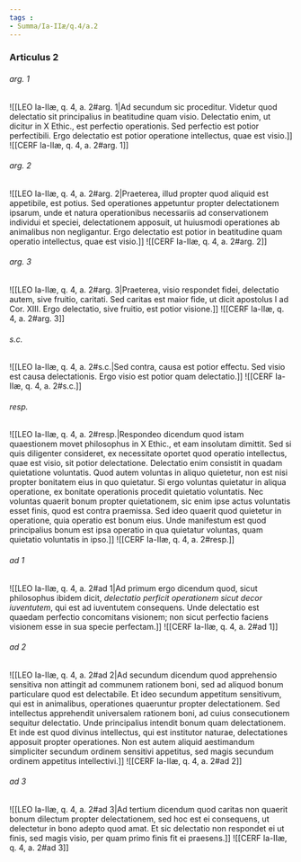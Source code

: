 ```yaml
---
tags : 
- Summa/Ia-IIæ/q.4/a.2
---
```


### Articulus 2

###### arg. 1
![[LEO Ia-IIæ, q. 4, a. 2#arg. 1|Ad secundum sic proceditur. Videtur quod delectatio sit principalius in beatitudine quam visio. Delectatio enim, ut dicitur in X Ethic., est perfectio operationis. Sed perfectio est potior perfectibili. Ergo delectatio est potior operatione intellectus, quae est visio.]]
![[CERF Ia-IIæ, q. 4, a. 2#arg. 1]]

###### arg. 2
![[LEO Ia-IIæ, q. 4, a. 2#arg. 2|Praeterea, illud propter quod aliquid est appetibile, est potius. Sed operationes appetuntur propter delectationem ipsarum, unde et natura operationibus necessariis ad conservationem individui et speciei, delectationem apposuit, ut huiusmodi operationes ab animalibus non negligantur. Ergo delectatio est potior in beatitudine quam operatio intellectus, quae est visio.]]
![[CERF Ia-IIæ, q. 4, a. 2#arg. 2]]

###### arg. 3
![[LEO Ia-IIæ, q. 4, a. 2#arg. 3|Praeterea, visio respondet fidei, delectatio autem, sive fruitio, caritati. Sed caritas est maior fide, ut dicit apostolus I ad Cor. XIII. Ergo delectatio, sive fruitio, est potior visione.]]
![[CERF Ia-IIæ, q. 4, a. 2#arg. 3]]

###### s.c.
![[LEO Ia-IIæ, q. 4, a. 2#s.c.|Sed contra, causa est potior effectu. Sed visio est causa delectationis. Ergo visio est potior quam delectatio.]]
![[CERF Ia-IIæ, q. 4, a. 2#s.c.]]

###### resp.
![[LEO Ia-IIæ, q. 4, a. 2#resp.|Respondeo dicendum quod istam quaestionem movet philosophus in X Ethic., et eam insolutam dimittit. Sed si quis diligenter consideret, ex necessitate oportet quod operatio intellectus, quae est visio, sit potior delectatione. Delectatio enim consistit in quadam quietatione voluntatis. Quod autem voluntas in aliquo quietetur, non est nisi propter bonitatem eius in quo quietatur. Si ergo voluntas quietatur in aliqua operatione, ex bonitate operationis procedit quietatio voluntatis. Nec voluntas quaerit bonum propter quietationem, sic enim ipse actus voluntatis esset finis, quod est contra praemissa. Sed ideo quaerit quod quietetur in operatione, quia operatio est bonum eius. Unde manifestum est quod principalius bonum est ipsa operatio in qua quietatur voluntas, quam quietatio voluntatis in ipso.]]
![[CERF Ia-IIæ, q. 4, a. 2#resp.]]

###### ad 1
![[LEO Ia-IIæ, q. 4, a. 2#ad 1|Ad primum ergo dicendum quod, sicut philosophus ibidem dicit, *delectatio perficit operationem sicut decor iuventutem*, qui est ad iuventutem consequens. Unde delectatio est quaedam perfectio concomitans visionem; non sicut perfectio faciens visionem esse in sua specie perfectam.]]
![[CERF Ia-IIæ, q. 4, a. 2#ad 1]]

###### ad 2
![[LEO Ia-IIæ, q. 4, a. 2#ad 2|Ad secundum dicendum quod apprehensio sensitiva non attingit ad communem rationem boni, sed ad aliquod bonum particulare quod est delectabile. Et ideo secundum appetitum sensitivum, qui est in animalibus, operationes quaeruntur propter delectationem. Sed intellectus apprehendit universalem rationem boni, ad cuius consecutionem sequitur delectatio. Unde principalius intendit bonum quam delectationem. Et inde est quod divinus intellectus, qui est institutor naturae, delectationes apposuit propter operationes. Non est autem aliquid aestimandum simpliciter secundum ordinem sensitivi appetitus, sed magis secundum ordinem appetitus intellectivi.]]
![[CERF Ia-IIæ, q. 4, a. 2#ad 2]]

###### ad 3
![[LEO Ia-IIæ, q. 4, a. 2#ad 3|Ad tertium dicendum quod caritas non quaerit bonum dilectum propter delectationem, sed hoc est ei consequens, ut delectetur in bono adepto quod amat. Et sic delectatio non respondet ei ut finis, sed magis visio, per quam primo finis fit ei praesens.]]
![[CERF Ia-IIæ, q. 4, a. 2#ad 3]]

